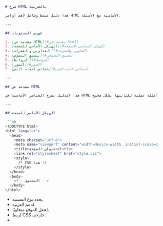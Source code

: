 ```markdown
# شرح HTML بالعربية

هذا دليل مبسط وشامل لأهم أوامر HTML الأساسية مع الأمثلة.

---

## فهرس المحتويات

1. [مقدمة عن HTML](#مقدمة-عن-html)
2. [الهيكل الأساسي للصفحة](#الهيكل-الأساسي-للصفحة)
3. [العناوين والفقرات](#العناوين-والفقرات)
4. [تنسيق النصوص](#تنسيق-النصوص)
5. [الروابط](#الروابط)
6. [الصور](#الصور)
7. [خصائص اتجاه النص](#خصائص-اتجاه-النص)

---

## مقدمة عن HTML

هذا الدليل يشرح العناصر الأساسية في HTML مع أمثلة عملية لكتابتها بشكل صحيح.

---

## الهيكل الأساسي للصفحة

```sh
<!DOCTYPE html>
<html lang="ar">
  <head>
    <meta charset="utf-8">
    <meta name="viewport" content="width=device-width, initial-scale=1.0">
    <title>عنوان الصفحة</title>
    <link rel="stylesheet" href="style.css">
    <style>
      /* CSS هنا */
    </style>
  </head>
  <body>
    <!-- المحتوى -->
  </body>
</html>
```

- <!DOCTYPE html> يحدد نوع المستند.
- <meta charset="utf-8"> لدعم العربية.
- <meta name="viewport"> لجعل الموقع متجاوبًا.
- <link> لربط CSS خارجي.
- <style> لكتابة CSS داخلي.

---

## العناوين والفقرات

- العناوين:
```sh
<h1>الأكبر</h1>
<h6>الأصغر</h6>
```

- الفقرة:
```sh
<p>نص الفقرة هنا.</p>
```

- سطر جديد:
```sh
<br>
```

- خط فاصل:
```sh
<hr>
```
```


---

## 🎨 تنسيق النصوص

- غامق:
  ```html
  <b>غامق</b> أو <strong>هام</strong>
  ```
- مائل:
  ```html
  <i>مائل</i> أو <em>مؤكد</em>
  ```
- تحته خط:
  ```html
  <u>مسطر</u> أو <ins>مضاف</ins>
  ```
- مشطوب:
  ```html
  <s>محذوف</s> أو <del>ملغى</del>
  ```
- مميز بالأصفر:
  ```html
  <mark>مميز</mark>
  ```
- نص منخفض ومرتفع:
  ```html
  X<sub>2</sub>
  10<sup>3</sup>
  ```

---

## 🔗 الروابط

- أساسي:
  ```html
  <a href="https://example.com">رابط</a>
  ```
- فتح في نافذة جديدة:
  ```html
  <a href="https://example.com" target="_blank">رابط جديد</a>
  ```
- تنزيل:
  ```html
  <a href="file.pdf" download>تحميل</a>
  ```

---

## 🖼️ الصور

- صورة أساسية:
  ```html
  <img src="image.jpg" alt="وصف" width="300" height="200">
  ```
- خصائص إضافية:
  ```html
  <img src="img.jpg" alt="..." title="شرح" loading="lazy">
  ```

---

## 📌 خصائص اتجاه النص

- من اليمين إلى اليسار:
  ```html
  <body dir="rtl">
  ```
- من اليسار إلى اليمين:
  ```html
  <body dir="ltr">
  ```
```

---

```markdown
---

## 📑 الجداول

```html
<table border="1" width="100%" bgcolor="#f2f2f2" align="center">
  <thead>
    <tr>
      <th>عنوان 1</th>
      <th colspan="2">عنوان 2 و3 مدمجين</th>
    </tr>
  </thead>
  <tbody>
    <tr>
      <td rowspan="2">صف مدمج 1 و2</td>
      <td>خلية 2</td>
      <td>خلية 3</td>
    </tr>
    <tr>
      <td>خلية 2-2</td>
      <td>خلية 3-2</td>
    </tr>
  </tbody>
  <tfoot>
    <tr>
      <td colspan="3">خاتمة الجدول</td>
    </tr>
  </tfoot>
</table>
```

- `border` لتحديد سمك الحدود.
- `colspan` لدمج الأعمدة.
- `rowspan` لدمج الصفوف.
- `thead`, `tbody`, `tfoot` لتنظيم الأقسام.

---

## 📋 القوائم

### ✅ قائمة مرقمة

```html
<ol type="A">
  <li>الخيار الأول</li>
  <li>الخيار الثاني</li>
</ol>
```
- النوع: 1، A، a، I، i

---

### ✅ قائمة نقطية

```html
<ul type="circle">
  <li>عنصر 1</li>
  <li>عنصر 2</li>
</ul>
```
- الأنواع: disc (افتراضي)، circle، square

---

### ✅ قائمة وصفية

```html
<dl>
  <dt>المصطلح</dt>
  <dd>الشرح المفصل</dd>
</dl>
```

---

## 🔎 تفاصيل قابلة للطي

```html
<details>
  <summary>عن الموقع</summary>
  <p>نص توضيحي هنا.</p>
  <img src="pic.jpg" alt="صورة">
  <br>
  <img src="pic2.jpg" alt="صورة ثانية">
</details>
```
- الصور ستتوالى تحت بعضها باستخدام `<br>`.

---

## 📦 الحاويات

### ✅ حاوية عامة

```html
<div>
  المحتوى هنا
</div>
```
- عنصر block، يأخذ عرض السطر بالكامل.

---

### ✅ عنصر داخل السطر

```html
<span>نص صغير</span>
```
- عنصر inline، يبقى في السطر نفسه.
```

---

```markdown
---

## 🎥 إضافة فيديو وصوت

### ✅ فيديو

```html
<video src="video.mp4" width="400" height="300" controls poster="cover.jpg">
  المتصفح لا يدعم الفيديو
</video>
```

- `controls`: لإظهار أزرار التشغيل
- `poster`: صورة مصغرة قبل التشغيل

---

### ✅ صوت

```html
<audio src="sound.mp3" controls muted preload="auto">
  المتصفح لا يدعم الصوت
</audio>
```

- `muted`: كتم الصوت افتراضيًا
- `preload`: 
  - `auto`: تحميل تلقائي
  - `none`: لا يتم التحميل إلا عند التشغيل
  - `metadata`: تحميل معلومات الملف فقط

---

## 🌐 روابط وصفحات خارجية

```html
<a href="https://example.com" target="_blank">افتح الموقع</a>
```

- `target="_blank"`: لفتح الرابط في نافذة جديدة
- `target="_self"`: (افتراضي) نفس النافذة

---

### ✅ روابط داخلية

```html
<a href="about.html">حول الموقع</a>
```

- الروابط النسبية تُكتب حسب موقع الملف الحالي.

---

## 🖼️ الصور وصور GIF

```html
<img src="image.gif" alt="صورة متحركة" width="300" height="200">
```

- يمكن استخدام GIF تمامًا كالصورة.

---

## 🔲 التضمين داخل إطار

```html
<iframe src="https://example.com" width="500" height="300"></iframe>
```

- يستخدم لتضمين مواقع، فيديوهات، PDF... إلخ

---

### ▶️ تضمين فيديو يوتيوب

- من اليوتيوب: كليك يمين على الفيديو → "نسخ رمز التضمين"
- النتيجة تكون مثل:

```html
<iframe width="560" height="315"
src="https://www.youtube.com/embed/ID"
title="YouTube video" frameborder="0"
allowfullscreen></iframe>
```

---

## 🧾 النماذج (Forms)

### ✅ زر

```html
<input type="button" value="اضغط هنا">
```

أو:

```html
<button type="button">اضغط هنا</button>
```

---

### ✅ نموذج تسجيل

```html
<form>
  <input type="text" placeholder="اسم المستخدم"><br>
  <input type="password" placeholder="كلمة السر"><br>
  <input type="email" placeholder="البريد الإلكتروني"><br>
  <input type="number" placeholder="السن"><br>
  <input type="tel" placeholder="رقم الهاتف"><br>
  <input type="submit" value="تسجيل">
</form>
```

- `placeholder`: نص مساعد داخل الحقل

---

### ✅ أسئلة متعددة الاختيارات

```html
<form>
  <p>ما هو لونك المفضل؟</p>
  <label><input type="radio" name="color" value="red" checked> أحمر</label><br>
  <label><input type="radio" name="color" value="blue"> أزرق</label><br>
  <input type="submit" value="إرسال">
</form>
```

- `name` نفسه لجعل الاختيارات حصرية
- `checked`: لتحديد القيمة مبدئيًا

---

### ✅ مربعات اختيار (Checkbox)

```html
<form>
  <label><input type="checkbox"> أوافق على الشروط</label><br>
  <input type="submit" value="إرسال">
</form>
```

---

### ✅ حقل نص طويل

```html
<textarea rows="5" cols="30">اكتب رسالتك هنا...</textarea>
```

---

### ✅ عناصر تنسيق

```html
<br>  <!-- سطر جديد -->
<hr>  <!-- خط فاصل -->
```

```

---

```markdown
---

## 🧩 أنواع العناصر في HTML

### ✅ Block vs Inline

#### ✅ عناصر Block

- تأخذ كامل عرض السطر
- تبدأ من سطر جديد
- يمكن تغيير العرض والطول

أمثلة:

```html
<div></div>
<p></p>
<h1></h1>
<ul></ul>
<li></li>
<table></table>
```

---

#### ✅ عناصر Inline

- تظهر في نفس سطر النص
- لا يمكنها أخذ عرض/طول بشكل افتراضي
- تستعمل داخل عناصر أخرى

أمثلة:

```html
<span></span>
<a href=""></a>
<strong></strong>
<em></em>
<img>
```

---

### ✅ الفرق في التنسيق

| الخاصية       | Block         | Inline         |
| -------------- | ------------- | --------------- |
| العرض والطول    | مسموح         | لا يعمل افتراضيًا |
| الخلفية         | يغطي السطر كله | يغطي النص فقط  |
| Margin/Padding | جميع الجهات    | فقط Left/Right  |

---

## 🎛️ خصائص العرض (Display)

- `display: block;` — يحول العنصر إلى Block
- `display: inline;` — يحوله إلى Inline
- `display: inline-block;` — مثل inline لكن يسمح بالعرض والطول
- `display: none;` — يخفي العنصر ويزيله تمامًا من الصفحة

---

## 👁️ إخفاء العناصر مع إبقاء مكانها

- `visibility: visible;` (الوضع الافتراضي)
- `visibility: hidden;` (يخفي العنصر لكن يحافظ على مكانه)

---

## 🎯 محاذاة النصوص في الوسط

### في HTML فقط

```html
<center>النص في الوسط</center>
```

> ⚠️ تنسيق قديم غير مفضل – الأفضل استخدام CSS:

```html
<body style="text-align: center;">
  المحتوى هنا
</body>
```

---

## 🗂️ استخدام التفاصيل / السرد التوضيحي

لإنشاء حاويات قابلة للطي مع عناوين مثل "About":

```html
<details>
  <summary>About</summary>
  <p>هذه المعلومات تظهر عند الضغط</p>
  <img src="image.jpg">
  <br>
  <img src="image2.jpg">
</details>
```

---

## 💠 قوائم منسقة

### ✅ قائمة مرقمة

```html
<ol type="A">
  <li>Ahmed</li>
  <li>Ali</li>
</ol>
```

- `type`: `1`, `A`, `a`, `I`, `i`

---

### ✅ قائمة غير مرقمة

```html
<ul type="square">
  <li>Home</li>
  <li>About</li>
</ul>
```

- `type`: `disc`, `circle`, `square`

---

### ✅ قائمة وصفية

```html
<dl>
  <dt>HTML</dt>
  <dd>لغة هيكلة صفحات الويب</dd>
  <dt>CSS</dt>
  <dd>لغة تنسيق وتصميم الصفحات</dd>
</dl>
```

---

## ⚡️ عناصر قديمة وغير موصى بها (Deprecated)

- `<font>`: التحكم في الخطوط، الألوان، الأحجام
- `<center>`: تم الاستعاضة عنه بـ CSS
- `bgcolor`, `align` في الوسوم: يفضل استخدام CSS

---

## 📌 ملاحظات هامة

✅ بعض الخصائص القديمة لا تزال مدعومة لكن يفضل كتابة CSS في ملفات منفصلة.

✅ افصل الهيكل (HTML) عن التنسيق (CSS) لأفضل ممارسات التطوير.

✅ هذا الشرح يغطي أساسيات مهمة لكن ليس كل إمكانيات HTML. هناك وسوم متقدمة (video tracks، SVG، ARIA، إلخ) ودوال JavaScript للتفاعل.

---

## 📜 نهاية الملف
```
